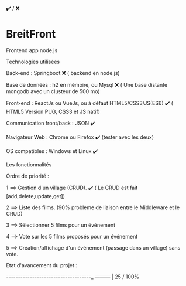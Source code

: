 &#10004;&#65039; / &#10060;
# BreitFront
Frontend app node.js


Technologies utilisées

Back-end : Springboot &#10060; ( backend en node.js)

Base de données : h2 en mémoire, ou Mysql &#10060; ( Une base distante mongodb avec un clusteur de 500 mo)

Front-end : ReactJs ou VueJs, ou à défaut HTML5/CSS3/JS(ES6) &#10004;&#65039; ( HTML5 Version PUG, CSS3 et JS natif)

Communication front/back : JSON &#10004;&#65039;

Navigateur Web : Chrome ou Firefox &#10004;&#65039; (tester avec les deux)

OS compatibles : Windows et Linux &#10004;&#65039;


Les fonctionnalités

Ordre de priorité : 

1 ==> Gestion d'un village (CRUD). &#10004;&#65039; ( Le CRUD est fait [add,delete,update,get])

2 ==> Liste des films. (90% probleme de liaison entre le Middleware et le CRUD)

3 ==> Sélectionner 5 films pour un événement

4 ==> Vote sur les 5 films proposés pour un événement

5 ==> Création/affichage d'un événement (passage dans un village) sans vote.


Etat d'avancement du projet :

_-_-_-_-_-_-_-_-_-_-_-_-_-_-_-_-_-_-_-_-_-_-_-_-_-_-_-_-_-_-_-_-_-_-_-_-_
&#8213;&#8213;&#8213;                                                   | 25 / 100%


